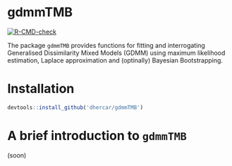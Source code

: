 gdmmTMB
================

<!-- badges: start -->

[![R-CMD-check](https://github.com/dhercar/gdmmTMB/actions/workflows/R-CMD-check.yaml/badge.svg)](https://github.com/dhercar/gdmmTMB/actions/workflows/R-CMD-check.yaml)
<!-- badges: end -->

The package `gdmmTMB` provides functions for fitting and interrogating
Generalised Dissimilarity Mixed Models (GDMM) using maximum likelihood
estimation, Laplace approximation and (optinally) Bayesian
Bootstrapping.

# Installation

``` r
devtools::install_github('dhercar/gdmmTMB')
```

# A brief introduction to `gdmmTMB`

(soon)

